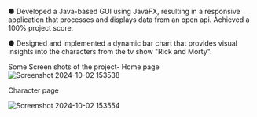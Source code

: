 ● Developed a Java-based GUI using JavaFX, resulting in a responsive application that processes and displays data from an open api. Achieved a 100% project score.

● Designed and implemented a dynamic bar chart that provides visual insights into the characters from the tv show "Rick and Morty".

Some Screen shots of the project-
Home page
![Screenshot 2024-10-02 153538](https://github.com/user-attachments/assets/41a5f986-3168-46c9-a802-0b065c456517)

Character page

![Screenshot 2024-10-02 153554](https://github.com/user-attachments/assets/e106ae2f-bf3b-49dc-9a54-3a890d3c98b2)
